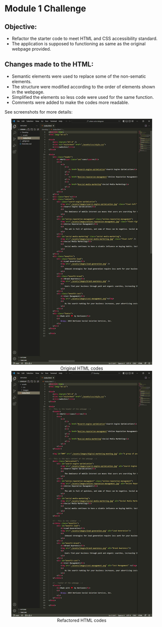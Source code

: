 # Module 1 Challenge

## Objective:
* Refactor the starter code to meet HTML and CSS accessibility standard.
* The application is supposed to functioning as same as the original webpage provided. 

## Changes made to the HTML:

* Semantic elements were used to replace some of the non-sematic elements.
* The structure were modified according to the order of elements shown in the webpage.
* Simplified the elements so less code were used for the same function.
* Comments were added to make the codes more readable. 

See screenshots for more details:

<div align="center">
  <img src="Develop/assets/images/HTML_before.JPG" alt="Original HTML code" title="Click for bigger image" height="800">
  Original HTML codes
  <img src="Develop/assets/images/HTML_after.JPG" alt="Original HTML code" title="Click for bigger image" height="800">
  Refactored HTML codes
</div>
